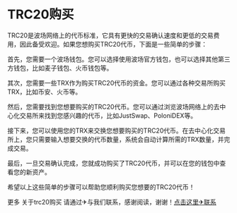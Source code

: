 # TRC20购买

TRC20是波场网络上的代币标准，它具有更快的交易确认速度和更低的交易费用，因此备受欢迎。如果您想购买TRC20代币，下面是一些简单的步骤：

首先，您需要一个波场钱包。您可以选择使用波场官方钱包，也可以选择其他第三方钱包，比如麦子钱包、火币钱包等。

其次，您需要一些TRX作为购买TRC20代币的资金。您可以通过各种交易所购买TRX，比如币安、火币等。

然后，您需要找到您想要购买的TRC20代币。您可以通过浏览波场网络上的去中心化交易所来找到您感兴趣的代币，比如JustSwap、PoloniDEX等。

接下来，您可以使用您的TRX来交换您想要购买的TRC20代币。在去中心化交易所上，您只需要输入想要交换的代币数量，系统会自动计算所需的TRX数量，并完成交易。

最后，一旦交易确认完成，您就成功购买了TRC20代币，并可以在您的钱包中查看您的新资产。

希望以上这些简单的步骤可以帮助您顺利购买您想要的TRC20代币！

更多 关于trc20购买 请通过✈与我们联系，感谢阅读，谢谢！[点击这里✈联系](https://t.me/shalongbot)